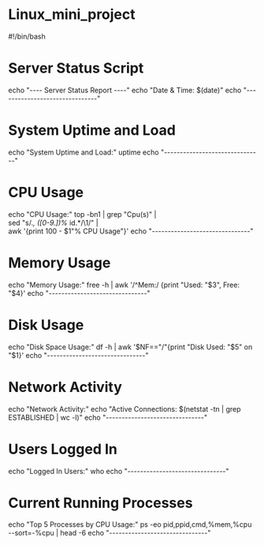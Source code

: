 # Linux_mini_project
#!/bin/bash
# Server Status Script

echo "---- Server Status Report ----"
echo "Date & Time: $(date)"
echo "-------------------------------"

# System Uptime and Load
echo "System Uptime and Load:"
uptime
echo "-------------------------------"

# CPU Usage
echo "CPU Usage:"
top -bn1 | grep "Cpu(s)" | \
sed "s/.*, *\([0-9.]*\)%* id.*/\1/" | \
awk '{print 100 - $1"% CPU Usage"}'
echo "-------------------------------"

# Memory Usage
echo "Memory Usage:"
free -h | awk '/^Mem:/ {print "Used: "$3", Free: "$4}'
echo "-------------------------------"

# Disk Usage
echo "Disk Space Usage:"
df -h | awk '$NF=="/"{print "Disk Used: "$5" on "$1}'
echo "-------------------------------"

# Network Activity
echo "Network Activity:"
echo "Active Connections: $(netstat -tn | grep ESTABLISHED | wc -l)"
echo "-------------------------------"

# Users Logged In
echo "Logged In Users:"
who
echo "-------------------------------"

# Current Running Processes
echo "Top 5 Processes by CPU Usage:"
ps -eo pid,ppid,cmd,%mem,%cpu --sort=-%cpu | head -6
echo "-------------------------------"
